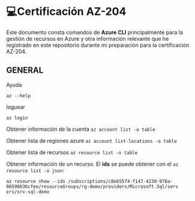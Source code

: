 # :computer:Certificación AZ-204

Este  documento consta comandos de **Azure CLI** principalmente para la gestión de recursos en Azure y otra información relevante que he registrado en este repositorio durante mi preparación para la certificación AZ-204.

## GENERAL

Ayuda

```az --help```

loguear

`az login`

Obtener información de la cuenta 
`az account list -o table`

Obtener lista de regiones azure
`az account list-locations -o table`

Obtener lista de recursos
`az resource list -o table`

Obtener información de un recurso. El **ids** se puede obtener con el `az resource list -o json`:

`az resource show --ids /subscriptions/c8eb5574-f147-4230-978a-06596636cfee/resourceGroups/rg-demo/providers/Microsoft.Sql/serv
ers/srv-sql-demo`
